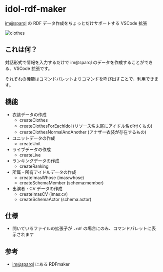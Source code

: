 # idol-rdf-maker

[im@sparql](https://sparql.crssnky.xyz/imas/) の RDF データ作成をちょっとだけサポートする VSCode 拡張

![clothes](https://user-images.githubusercontent.com/44780846/165919803-49e22b6f-e2a8-41df-ac33-8fa620096ca0.gif)

## これは何？

対話形式で情報を入力するだけで im@sparql のデータを作成することができる、VSCode 拡張です。

それぞれの機能はコマンドパレットよりコマンドを呼び出すことで、利用できます。

## 機能

- 衣装データの作成
  - createClothes
  - createClothesForEachIdol (リソース名末尾にアイドル名が付くもの)
  - createClothesNormalAndAnother (アナザー衣装が存在するもの)
- ユニットデータの作成
  - createUnit
- ライブデータの作成
  - createLive
- ランキングデータの作成
  - createRanking
- 所属・所有アイドルデータの作成
  - createImasWhose (imas:whose)
  - createSchemaMember (schema:member)
- 出演者・CV データの作成
  - createImasCV (imas:cv)
  - createSchemaActor (schema:actor)

## 仕様

- 開いているファイルの拡張子が `.rdf` の場合にのみ、コマンドパレットに表示されます

## 参考

- [im@sparql](https://sparql.crssnky.xyz/imas/) にある RDFmaker

